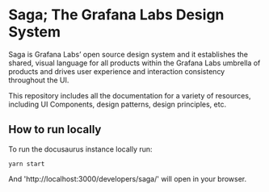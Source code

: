 # Saga; The Grafana Labs Design System

Saga is Grafana Labs’ open source design system and it establishes the shared, visual language for all products within the Grafana Labs umbrella of products and drives user experience and interaction consistency throughout the UI.

This repository includes all the documentation for a variety of resources, including UI Components, design patterns, design principles, etc.

## How to run locally

To run the docusaurus instance locally run:

```
yarn start
```

And 'http://localhost:3000/developers/saga/' will open in your browser.
